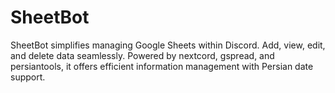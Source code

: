 # SheetBot
SheetBot simplifies managing Google Sheets within Discord. Add, view, edit, and delete data seamlessly. Powered by nextcord, gspread, and persiantools, it offers efficient information management with Persian date support.
